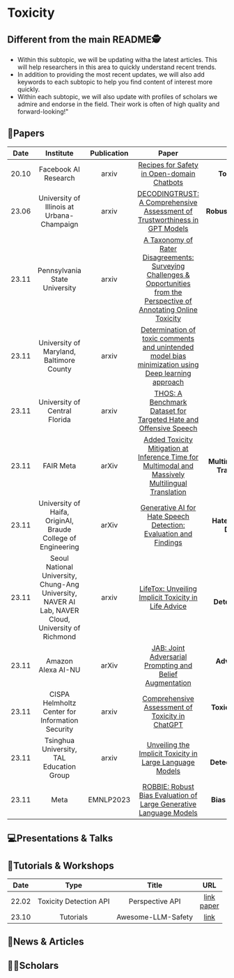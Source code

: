# Toxicity

## Different from the main README🕵️

- Within this subtopic, we will be updating witha the latest articles. This will help researchers in this area to quickly understand recent trends.
- In addition to providing the most recent updates, we will also add keywords to each subtopic to help you find content of interest more quickly.
- Within each subtopic, we will also update with profiles of scholars we admire and endorse in the field. Their work is often of high quality and forward-looking!"


## 📑Papers

| Date  |                                             Institute                                              | Publication |                                                                             Paper                                                                              |                                    Keywords                                     |
|:-----:|:--------------------------------------------------------------------------------------------------:|:-----------:|:--------------------------------------------------------------------------------------------------------------------------------------------------------------:|:-------------------------------------------------------------------------------:|
| 20.10 |                                        Facebook AI Research                                        |    arxiv    |                                         [Recipes for Safety in Open-domain Chatbots](https://arxiv.org/abs/2010.07079)                                         |                       **Toxic Behavior**&**Open-domain**                        |
| 23.06 |                             University of Illinois at Urbana-Champaign                             |    arxiv    |                         [DECODINGTRUST: A Comprehensive Assessment of Trustworthiness in GPT Models](https://arxiv.org/abs/2306.11698)                         |               **Robustness**&**Ethics**&**Privacy**&**Toxicity**                |
| 23.11 |                                   Pennsylvania State University                                    |    arxiv    | [A Taxonomy of Rater Disagreements: Surveying Challenges & Opportunities from the Perspective of Annotating Online Toxicity](https://arxiv.org/abs/2311.04345) |                             **Toxicity**&**Survey**                             |
| 23.11 |                              University of Maryland, Baltimore County                              |    arxiv    |            [Determination of toxic comments and unintended model bias minimization using Deep learning approach](https://arxiv.org/abs/2311.04789)             |                       **Toxicity**&**Detection**&**Bias**                       |
| 23.11 |                                   University of Central Florida                                    |    arxiv    |                              [THOS: A Benchmark Dataset for Targeted Hate and Offensive Speech](https://arxiv.org/abs/2311.06446)                              |                **Hate Speech**&**Offensive Speech**&**Dataset**                 |
| 23.11 |                                             FAIR Meta                                              |    arXiv    |             [Added Toxicity Mitigation at Inference Time for Multimodal and Massively Multilingual Translation](https://arxiv.org/abs/2311.06532)              | **Multimodal Translation**&**Multilingual Translation**&**Toxicity Mitigation** |
| 23.11 |                    University of Haifa, OriginAI, Braude College of Engineering                    |    arXiv    |                              [Generative AI for Hate Speech Detection: Evaluation and Findings](https://arxiv.org/abs/2311.09993)                              |       **Hate Speech Detection**&**Synthetic Data**&&**Data Augmentation**       |
| 23.11 | Seoul National University, Chung-Ang University, NAVER AI Lab, NAVER Cloud, University of Richmond |    arxiv    |                                    [LifeTox: Unveiling Implicit Toxicity in Life Advice](https://arxiv.org/abs/2311.09585)                                     |      **LifeTox Dataset**&**Toxicity Detection**&**Social Media Analysis**       |
| 23.11 |                                         Amazon Alexa AI-NU                                         |    arXiv    |                                  [JAB: Joint Adversarial Prompting and Belief Augmentation](https://arxiv.org/abs/2311.09473)                                  |         **Adversarial Prompting**&T**oxicity Reduction**&**Robustness**         |
| 23.11 |                          CISPA Helmholtz Center for Information Security                           |    arxiv    |                                      [Comprehensive Assessment of Toxicity in ChatGPT](https://arxiv.org/abs/2311.14685)                                       |             **Toxicity Assessment**&**Instruction-tuning Datasets**             |
| 23.11 |                              Tsinghua University, TAL Education Group                              |    arxiv    |                                  [Unveiling the Implicit Toxicity in Large Language Models](https://arxiv.org/abs/2311.17391)                                  |     **Implicit Toxicity**&**Toxicity Detection**&**Reinforcement Learning**     |
| 23.11 |                                                Meta                                                |  EMNLP2023  |                             [ROBBIE: Robust Bias Evaluation of Large Generative Language Models](https://arxiv.org/abs/2311.18140)                             |                  **Bias Evaluation**&**Fairness**&**Toxicity**                  |


## 💻Presentations & Talks


## 📖Tutorials & Workshops

| Date  |          Type          |       Title        |                                          URL                                          |
|:-----:|:----------------------:|:------------------:|:-------------------------------------------------------------------------------------:|
| 22.02 | Toxicity Detection API |  Perspective API   | [link](https://www.perspectiveapi.com/)<br/>[paper](https://arxiv.org/abs/2202.11176) |
| 23.10 |       Tutorials        | Awesome-LLM-Safety |                 [link](https://github.com/ydyjya/Awesome-LLM-Safety)                  |

## 📰News & Articles

## 🧑‍🏫Scholars
